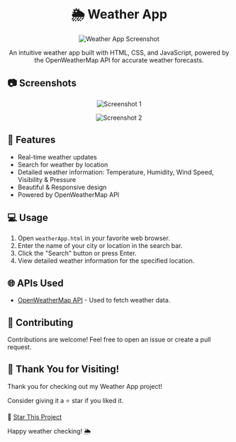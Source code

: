 <h1 align="center">🌦️ Weather App</h1>

<p align="center">
  <img src="weather-app-screenshot.png" alt="Weather App Screenshot">
</p>

<p align="center">
  An intuitive weather app built with HTML, CSS, and JavaScript, powered by the OpenWeatherMap API for accurate weather forecasts.
</p>

## 📷 Screenshots

<p align="center">
  <img src="https://github.com/i-Swati/Weather-App/assets/137554521/88d9d5df-398d-43f3-872a-a09df1ec2d71" alt="Screenshot 1">
</p>

<p align="center">
  <img src="https://github.com/i-Swati/Weather-App/assets/137554521/f09de5d6-21c5-43ae-b2e8-1da8feeebbfc" alt="Screenshot 2">
</p>



## 🚀 Features

- Real-time weather updates
- Search for weather by location
- Detailed weather information: Temperature, Humidity, Wind Speed, Visibility & Pressure
- Beautiful & Responsive design
- Powered by OpenWeatherMap API

## 💻 Usage

1. Open `weatherApp.html` in your favorite web browser.
2. Enter the name of your city or location in the search bar.
3. Click the "Search" button or press Enter.
4. View detailed weather information for the specified location.

## 🌐 APIs Used

- [OpenWeatherMap API](https://openweathermap.org/api) - Used to fetch weather data.

## 🤝 Contributing

Contributions are welcome! Feel free to open an issue or create a pull request.

## 🙏 Thank You for Visiting!

Thank you for checking out my Weather App project! 

Consider giving it a ⭐️ star if you liked it.

🌟 [Star This Project](https://github.com/i-Swati/Weather-App)

Happy weather checking! 🌦️

